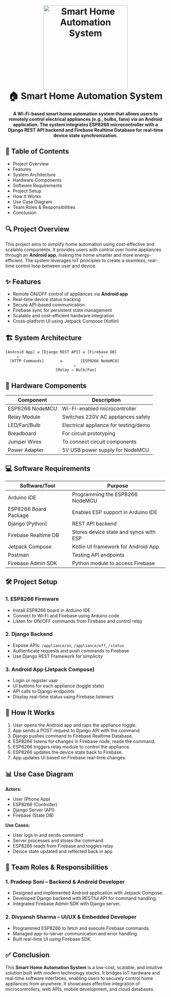<h1 align="center">
  <img src="https://github.com/user-attachments/assets/e78b65fc-d636-4789-8616-d1ec0eb459f3" width="264" height="264" alt="Smart Home Automation System"><br>
  🏠 Smart Home Automation System
</h1>

<p align="center">
  <b> A Wi-Fi-based smart home automation system that allows users to remotely control electrical appliances (e.g., bulbs, fans) via an Android application. The system integrates ESP8266 microcontroller with a Django REST API backend and Firebase Realtime Database for real-time device state synchronization.</b>
</p>

## 📌 Table of Contents
- Project Overview
- Features
- System Architecture
- Hardware Components
- Software Requirements
- Project Setup
- How It Works
- Use Case Diagram
- Team Roles & Responsibilities
- Conclusion

## 🔍 Project Overview
This project aims to simplify home automation using cost-effective and scalable components. It provides users with control over home appliances through an **Android app**, making the home smarter and more energy-efficient. The system leverages IoT principles to create a seamless, real-time control loop between user and device.

## ✨ Features
- Remote ON/OFF control of appliances via **Android app**
- Real-time device status tracking
- Secure API-based communication
- Firebase sync for persistent state management
- Scalable and cost-efficient hardware integration
- Cross-platform UI using Jetpack Compose (Kotlin)

## 🏗️ System Architecture

```
[Android App] ⇄ [Django REST API] ⇄ [Firebase DB]
     ↓                                    ↑
  [HTTP Commands]       ⇄        [ESP8266 NodeMCU]
                              ↓
                      [Relay → Bulb/Fan]
```

## 🧰 Hardware Components

| Component           | Description                                       |
|--------------------|---------------------------------------------------|
| ESP8266 NodeMCU     | Wi-Fi-enabled microcontroller                     |
| Relay Module        | Switches 220V AC appliances safely                |
| LED/Fan/Bulb        | Electrical appliance for testing/demo             |
| Breadboard          | For circuit prototyping                          |
| Jumper Wires        | To connect circuit components                    |
| Power Adapter       | 5V USB power supply for NodeMCU                  |

## 💻 Software Requirements

| Software/Tool         | Purpose                                          |
|------------------------|--------------------------------------------------|
| Arduino IDE            | Programming the ESP8266 NodeMCU                 |
| ESP8266 Board Package  | Enables ESP support in Arduino IDE             |
| Django (Python)        | REST API backend                               |
| Firebase Realtime DB   | Stores device state and syncs with ESP         |
| Jetpack Compose        | Kotlin UI framework for Android App            |
| Postman                | Testing API endpoints                          |
| Firebase Admin SDK     | Python module to access Firebase               |

## 🛠️ Project Setup

### 1. ESP8266 Firmware
- Install ESP8266 board in Arduino IDE
- Connect to Wi-Fi and Firebase using Arduino code
- Listen for ON/OFF commands from Firebase and control relay

### 2. Django Backend
- Expose APIs: `/appliance/on`, `/appliance/off`, `/status`
- Authenticate requests and push commands to Firebase
- Use Django REST Framework for simplicity

### 3. Android App (Jetpack Compose)
- Login or register user
- UI buttons for each appliance (toggle state)
- API calls to Django endpoints
- Display real-time status using Firebase listeners

## 🧩 How It Works
1. User opens the Android app and taps the appliance toggle.
2. App sends a POST request to Django API with the command.
3. Django pushes command to Firebase Realtime Database.
4. ESP8266 listens for changes in Firebase node, reads the command.
5. ESP8266 triggers relay module to control the appliance.
6. ESP8266 updates the device state back to Firebase.
7. App updates UI based on Firebase real-time changes.

## 📊 Use Case Diagram

**Actors:**
- User (Phone App)
- ESP8266 (Controller)
- Django Server (API)
- Firebase (State DB)

**Use Cases:**
- User logs in and sends command
- Server processes and stores the command
- ESP8266 reads from Firebase and toggles relay
- Device state updated and reflected back in app

## 👥 Team Roles & Responsibilities

### 1. Pradeep Soni – Backend & Android Developer
- Designed and implemented Android application with Jetpack Compose.
- Developed Django backend with RESTful API for command handling.
- Integrated Firebase Admin SDK with Django server.

### 2. Divyansh Sharma – UI/UX & Embedded Developer
- Programmed ESP8266 to fetch and execute Firebase commands.
- Managed app-to-server communication and error handling.
- Built real-time UI using Firebase SDK.

## ✅ Conclusion
This **Smart Home Automation System** is a low-cost, scalable, and intuitive solution built with modern technology stacks. It bridges IoT hardware and real-time software interfaces, enabling users to securely control home appliances from anywhere. It showcases effective integration of microcontrollers, web APIs, mobile development, and cloud databases.
